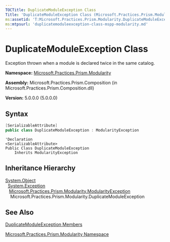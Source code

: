 ```yaml
---
TOCTitle: DuplicateModuleException Class
Title: 'DuplicateModuleException Class (Microsoft.Practices.Prism.Modularity)'
ms:assetid: 'T:Microsoft.Practices.Prism.Modularity.DuplicateModuleException'
ms:mtpsurl: 'duplicatemoduleexception-class-mspp-modularity.md'
---
```



# DuplicateModuleException Class

Exception thrown when a module is declared twice in the same catalog.

**Namespace:** [Microsoft.Practices.Prism.Modularity](/patterns-practices/reference/mspp-modularity-namespace)

**Assembly:** Microsoft.Practices.Prism.Composition (in Microsoft.Practices.Prism.Composition.dll)

**Version:** 5.0.0.0 (5.0.0.0)

## Syntax

```C#
[SerializableAttribute]
public class DuplicateModuleException : ModularityException
```

```VB
'Declaration
<SerializableAttribute>
Public Class DuplicateModuleException
	Inherits ModularityException
```	

## Inheritance Hierarchy

[System.Object](http://msdn.microsoft.com/en-us/library/e5kfa45b)<br/>
&nbsp;&nbsp;[System.Exception](/patterns-practices/reference/ieventsubscription-interface-mspp-pubsubevents)<br/>
&nbsp;&nbsp;&nbsp;[Microsoft.Practices.Prism.Modularity.ModularityException](/patterns-practices/reference/modularityexception-class-mspp-modularity)<br/>
&nbsp;&nbsp;&nbsp;&nbsp;Microsoft.Practices.Prism.Modularity.DuplicateModuleException

## See Also

[DuplicateModuleException Members](/patterns-practices/reference/duplicatemoduleexception-members-mspp-modularity)

[Microsoft.Practices.Prism.Modularity Namespace](/patterns-practices/reference/mspp-modularity-namespace)
